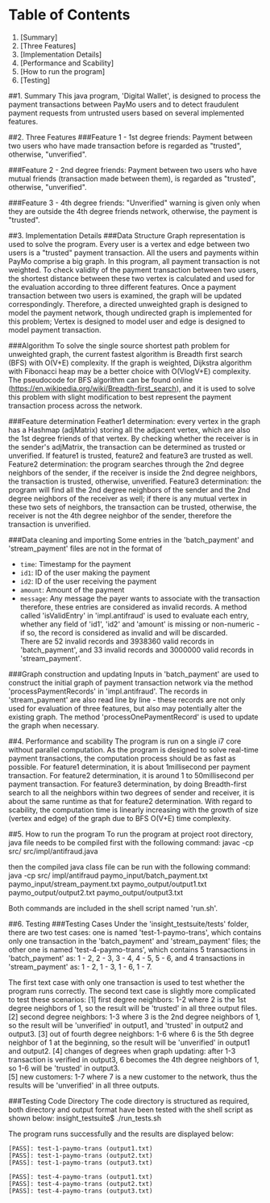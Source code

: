 # Table of Contents
1. [Summary]
2. [Three Features] 
3. [Implementation Details]
4. [Performance and Scability]
5. [How to run the program]
6. [Testing] 

##1. Summary
This java program, 'Digital Wallet', is designed to process the payment transactions between PayMo users and to detect fraudulent payment requests from untrusted users based on several implemented features. 

##2. Three Features
###Feature 1 - 1st degree friends: 
Payment between two users who have made transaction before is regarded as "trusted", otherwise, "unverified".

###Feature 2 - 2nd degree friends: 
Payment between two users who have mutual friends (transaction made between them), is regarded as "trusted", otherwise, "unverified". 

###Feature 3 - 4th degree friends: 
"Unverified" warning is given only when they are outside the 4th degree friends network, otherwise, the payment is "trusted". 

##3. Implementation Details
###Data Structure 
Graph representation is used to solve the program. Every user is a vertex and edge between two users is a "trusted" payment transaction. All the users and payments within PayMo comprise a big graph. In this program, all payment transaction is not weighted. To check validity of the payment transaction between two users, the shortest distance between these two vertex is calculated and used for the evaluation according to three different features. Once a payment transaction between two users is examined, the graph will be updated correspondingly. 
Therefore, a directed unweighted graph is designed to model the payment network, though undirected graph is implemented for this problem; Vertex is designed to model user and edge is designed to model payment transaction.     

###Algorithm
To solve the single source shortest path problem for unweighted graph, the current fastest algorithm is Breadth first search (BFS) with O(V+E) complexity. If the graph is weighted, Dijkstra algorithm with Fibonacci heap may be a better choice with O(VlogV+E) complexity.   
The pseudocode for BFS algorithm can be found online (https://en.wikipedia.org/wiki/Breadth-first_search), and it is used to solve this problem with slight modification to best represent the payment transaction process across the network. 

###Feature determination 
Feather1 determination: every vertex in the graph has a Hashmap (adjMatrix) storing all the adjacent vertex, which are also the 1st degree friends of that vertex. By checking whether the receiver is in the sender's adjMatrix, the transaction can be determined as trusted or unverified. If feature1 is trusted, feature2 and feature3 are trusted as well.
Feature2 determination: the program searches through the 2nd degree neighbors of the sender, if the receiver is inside the 2nd degree neighbors, the transaction is trusted, otherwise, unverified. 
Feature3 determination: the program will find all the 2nd degree neighbors of the sender and the 2nd degree neighbors of the receiver as well; if there is any mutual vertex in these two sets of neighbors, the transaction can be trusted, otherwise, the receiver is not the 4th degree neighbor of the sender, therefore the transaction is unverified.  

###Data cleaning and importing 
Some entries in the 'batch_payment' and 'stream_payment' files are not in the format of 
* `time`: Timestamp for the payment 
* `id1`: ID of the user making the payment 
* `id2`: ID of the user receiving the payment 
* `amount`: Amount of the payment 
* `message`: Any message the payer wants to associate with the transaction
therefore, these entries are considered as invalid records. A method called 'isValidEntry' in 'impl.antifraud' is used to evaluate each entry, whether any field of 'id1', 'id2' and 'amount' is missing or non-numeric - if so, the record is considered as invalid and will be discarded.  
There are 52 invalid records and 3938360 valid records in 'batch_payment', and 33 invalid records and 3000000 valid records in 'stream_payment'. 

###Graph construction and updating 
Inputs in 'batch_payment' are used to construct the initial graph of payment transaction network via the method 'processPaymentRecords' in 'impl.antifraud'. The records in 'stream_payment' are also read line by line -  these records are not only used for evaluation of three features, but also may potentially alter the existing graph. The method 'processOnePaymentRecord' is used to update the graph when necessary. 

##4. Performance and scability 
The program is run on a single i7 core without parallel computation. 
As the program is designed to solve real-time payment transactions, the computation process should be as fast as possible. For feature1 determination, it is about 1millisecond per payment transaction. For feature2 determination, it is around 1 to 50millisecond per payment transaction. For feature3 determination, by doing Breadth-first search to all the neighbors within two degrees of sender and receiver, it is about the same runtime as that for feature2 determination. 
With regard to scability, the computation time is linearly increasing with the growth of size (vertex and edge) of the graph due to BFS O(V+E) time complexity. 

##5. How to run the program
To run the program at project root directory, java file needs to be compiled first with the following command: 
	javac -cp src/ src/impl/antifraud.java
	
then the compiled java class file can be run with the following command:
	java -cp src/ impl/antifraud paymo_input/batch_payment.txt paymo_input/stream_payment.txt paymo_output/output1.txt paymo_output/output2.txt paymo_output/output3.txt
	
Both commands are included in the shell script named 'run.sh'.   

##6. Testing
###Testing Cases 
Under the 'insight_testsuite/tests' folder, there are two test cases: one is named 'test-1-paymo-trans', which contains only one transaction in the 'batch_payment' and 'stream_payment' files; the other one is named 'test-4-paymo-trans', which contains 5 transactions in 'batch_payment' as: 1 - 2, 2 - 3, 3 - 4, 4 - 5, 5 - 6, and 4 transactions in 'stream_payment' as: 1 - 2, 1 - 3, 1 - 6, 1 - 7. 

The first text case with only one transaction is used to test whether the program runs correctly. 
The second text case is slightly more complicated to test these scenarios: 
	[1] first degree neighbors: 1-2 where 2 is the 1st degree neighbors of 1, so the result will be 'trusted' in all three output files. 
	[2] second degree neighbors: 1-3 where 3 is the 2nd degree neighbors of 1, so the result will be 'unverified' in output1, and 'trusted' in output2 and output3. 
	[3] out of fourth degree neighbors: 1-6 where 6 is the 5th degree neighbor of 1 at the beginning, so the result will be 'unverified' in output1 and output2. 
	[4] changes of degrees when graph updating: after 1-3 transaction is verified in output3, 6 becomes the 4th degree neighbors of 1, so 1-6 will be 'trusted' in output3.  
	[5] new customers: 1-7 where 7 is a new customer to the network, thus the results will be 'unverified' in all three outputs. 

###Testing Code Directory 
The code directory is structured as required, both directory and output format have been tested with the shell script as shown below:
	insight_testsuite$ ./run_tests.sh
	
The program runs successfully and the results are displayed below: 
	
	[PASS]: test-1-paymo-trans (output1.txt)
	[PASS]: test-1-paymo-trans (output2.txt)
	[PASS]: test-1-paymo-trans (output3.txt)
	
	[PASS]: test-4-paymo-trans (output1.txt)
	[PASS]: test-4-paymo-trans (output2.txt)
	[PASS]: test-4-paymo-trans (output3.txt)
	
	
	
